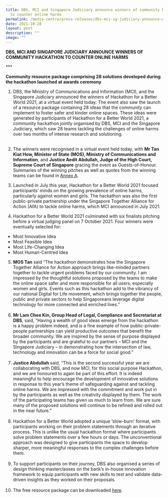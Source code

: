 ```yaml
---
title: DBS, MCI and Singapore Judiciary announce winners of community hackathon
  to counter online harms
permalink: /media-centre/press-releases/dbs-mci-sg-judiciary-announce-winners-community-hackathon-online-harms/
date: 2021-10-28
layout: post
description: ""
image: ""
---
```

**DBS, MCI AND SINGAPORE JUDICIARY ANNOUNCE WINNERS OF COMMUNITY HACKATHON TO COUNTER ONLINE HARMS**

\*\*\*

**Community resource package comprising 28 solutions developed during the hackathon launched at awards ceremony**

1. DBS, the Ministry of Communications and Information (MCI), and the Singapore Judiciary announced the winners of Hackathon for a Better World 2021, at a virtual event held today. The event also saw the launch of a resource package containing 28 ideas that the community can implement to foster safer and kinder online spaces. These ideas were generated by participants of Hackathon for a Better World 2021, a community hackathon jointly organised by DBS, MCI and the Singapore Judiciary, which saw 28 teams tackling the challenges of online harms over two months of intense research and solutioning.  
         
2. The winners were recognised in a virtual event held today, with **Mr Tan Kiat How, Minister of State (MOS), Ministry of Communications and Information**, and **Justice Aedit Abdullah, Judge of the High Court, Supreme Court of Singapore** gracing the event as Guests-of-Honour. Summaries of the winning pitches as well as quotes from the winning teams can be found in [Annex A]().  
  
3. Launched in July this year, Hackathon for a Better World 2021 focused participants’ minds on the growing prevalence of online harms, particularly against women and girls. The hackathon was also the first public-private partnership under the Singapore Together Alliance for Action (AfA) to tackle online harms, which MCI announced in July 2021.  
  
4. Hackathon for a Better World 2021 culminated with six finalists pitching before a virtual judging panel on 7 October 2021. Four winners were eventually selected for:  

*   Most Innovative Idea
*   Most Feasible Idea
*   Most Life-Changing Idea
*   Most Human-Centred Idea

  
5. **MOS Tan** said “The hackathon demonstrates how the Singapore Together Alliance for Action approach brings like-minded partners together to tackle urgent problems faced by our community. I am impressed by the thoughtful solutions proposed by the teams to make the online space safer and more responsible for all users, especially women and girls. Events such as this hackathon add to the vibrancy of our national Digital for Life movement, which brings together the people, public and private sectors to help Singaporeans leverage digital technology for more connected and enriched lives.”  
         
6. **Mr Lam Chee Kin, Group Head of Legal, Compliance and Secretariat at DBS**, said, “Having a wealth of good ideas emerge from the hackathon is a happy problem indeed, and is a fine example of how public-private-people partnerships can yield productive outcomes that benefit the broader community. We are inspired by the sense of purpose displayed by the participants and are grateful to our partners – MCI and the Singapore Judiciary – in demonstrating how the intersection of law, technology and innovation can be a force for social good.”  
         
7. **Justice Abdullah** said, “This is the second successful year we are collaborating with DBS, and now MCI, for this social purpose Hackathon, and we are honoured to again be part of this effort. It is indeed meaningful to help encourage the development of innovative solutions in response to this year’s theme of safeguarding against and tackling online harms. We are impressed with the commitment and work put in by the participants as well as the creativity displayed by them. The work of the participating teams has given us much to learn from. We are sure many of the proposed solutions will continue to be refined and rolled out in the near future.”  
         
8. Hackathon for a Better World adopted a unique ‘slow-burn’ format, with participants working on their problem statements through an iterative process. This is unlike the usual hackathon format where participants solve problem statements over a few hours or days. The unconventional approach was designed to give participants the space to develop sharper, more meaningful responses to the complex challenges before them.   
         
9. To support participants on their journey, DBS also organised a series of design thinking masterclasses on the bank’s in-house innovation framework to equip participants with new skills to test and validate data-driven insights as they worked on their proposals.  
         
10. The free resource package can be downloaded [here](https://drive.google.com/file/d/1NyFkFFYrOzy2euzbXwkEmnlsk6VhrxgD/view?usp=sharing).